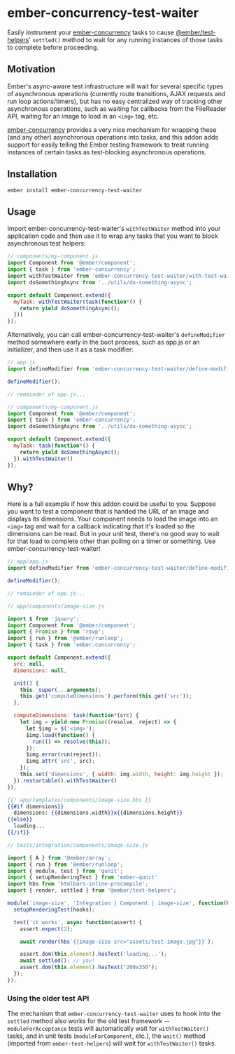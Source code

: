 # ember-concurrency-test-waiter

Easily instrument your [ember-concurrency](http://ember-concurrency.com) tasks to cause
[@ember/test-helpers](https://github.com/emberjs/ember-test-helpers)' `settled()` method to wait for any
running instances of those tasks to complete before proceeding.

## Motivation

Ember's async-aware test infrastructure will wait for several specific types of asynchronous operations
(currently route transitions, AJAX requests and run loop actions/timers), but has no easy centralized
way of tracking other asynchronous operations, such as waiting for callbacks from the FileReader API,
waiting for an image to load in an `<img>` tag, etc.

[ember-concurrency](http://ember-concurrency.com) provides a very nice mechanism for wrapping these
(and any other) asynchronous operations into tasks, and this addon adds support for easily telling the
Ember testing framework to treat running instances of certain tasks as test-blocking asynchronous
operations.

## Installation

`ember install ember-concurrency-test-waiter`

## Usage

Import ember-concurrency-test-waiter's `withTestWaiter` method into your application code and then
use it to wrap any tasks that you want to block asynchronous test helpers:

```javascript
// components/my-component.js
import Component from '@ember/component';
import { task } from 'ember-concurrency';
import withTestWaiter from 'ember-concurrency-test-waiter/with-test-waiter';
import doSomethingAsync from '../utils/do-something-async';

export default Component.extend({
  myTask: withTestWaiter(task(function*() {
    return yield doSomethingAsync();
  }))
});
```

Alternatively, you can call ember-concurrency-test-waiter's `defineModifier` method somewhere early
in the boot process, such as app.js or an initializer, and then use it as a task modifier:

```javascript
// app.js
import defineModifier from 'ember-concurrency-test-waiter/define-modifier';

defineModifier();

// remainder of app.js...
```

```javascript
// components/my-component.js
import Component from '@ember/component';
import { task } from 'ember-concurrency';
import doSomethingAsync from '../utils/do-something-async';

export default Component.extend({
  myTask: task(function*() {
    return yield doSomethingAsync();
  }).withTestWaiter()
});
```

## Why?

Here is a full example if how this addon could be useful to you. Suppose you want to test a component
that is handed the URL of an image and displays its dimensions. Your component needs to load the image
into an `<img>` tag and wait for a callback indicating that it's loaded so the dimensions can be read.
But in your unit test, there's no good way to wait for that load to complete other than polling on a
timer or something. Use ember-concurrency-test-waiter!

```javascript
// app/app.js
import defineModifier from 'ember-concurrency-test-waiter/define-modifier';

defineModifier();

// remainder of app.js...
```

```javascript
// app/components/image-size.js

import $ from 'jquery';
import Component from '@ember/component';
import { Promise } from 'rsvp';
import { run } from '@ember/runloop';
import { task } from 'ember-concurrency';

export default Component.extend({
  src: null,
  dimensions: null,

  init() {
    this._super(...arguments);
    this.get('computeDimensions').perform(this.get('src'));
  },

  computeDimensions: task(function*(src) {
    let img = yield new Promise((resolve, reject) => {
      let $img = $('<img>');
      $img.load(function() {
        run(() => resolve(this));
      });
      $img.error(run(reject));
      $img.attr('src', src);
    });
    this.set('dimensions', { width: img.width, height: img.height });
  }).restartable().withTestWaiter()
});
```

```handlebars
{{! app/templates/components/image-size.hbs }}
{{#if dimensions}}
  dimensions: {{dimensions.width}}x{{dimensions.height}}
{{else}}
  loading...
{{/if}}
```

```javascript
// tests/integration/components/image-size.js

import { A } from '@ember/array';
import { run } from '@ember/runloop';
import { module, test } from 'qunit';
import { setupRenderingTest } from 'ember-qunit'
import hbs from 'htmlbars-inline-precompile';
import { render, settled } from '@ember/test-helpers';

module('image-size', 'Integration | Component | image-size', function(hooks) {
  setupRenderingTest(hooks);

  test('it works', async function(assert) {
    assert.expect(2);

    await render(hbs`{{image-size src="assets/test-image.jpg"}}`);

    assert.dom(this.element).hasText('loading...');
    await settled(); // yay!
    assert.dom(this.element).hasText("200x350");
  });
});
```

### Using the older test API

The mechanism that `ember-concurrency-test-waiter` uses to hook into the `settled`
method also works for the old test framework -- `moduleForAcceptance` tests will
automatically wait for `withTestWaiter()` tasks, and in unit tests
(`moduleForComponent`, etc.), the `wait()` method (imported from `ember-test-helpers`)
will wait for `withTestWaiter()` tasks.
